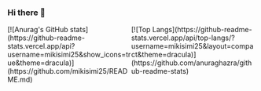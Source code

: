 ### Hi there 👋

<div style="width:50%;float:left;">
[![Anurag's GitHub stats](https://github-readme-stats.vercel.app/api?username=mikisimi25&show_icons=true&theme=dracula)](https://github.com/mikisimi25/README.md)
</div>
<div style="width:50%;float:left;">
[![Top Langs](https://github-readme-stats.vercel.app/api/top-langs/?username=mikisimi25&layout=compact&theme=dracula)](https://github.com/anuraghazra/github-readme-stats)
</div>

<!--
**mikisimi25/mikisimi25** is a ✨ _special_ ✨ repository because its `README.md` (this file) appears on your GitHub profile.

Here are some ideas to get you started:

- 🔭 I’m currently working on ...
- 🌱 I’m currently learning ...
- 👯 I’m looking to collaborate on ...
- 🤔 I’m looking for help with ...
- 💬 Ask me about ...
- 📫 How to reach me: ...
- 😄 Pronouns: ...
- ⚡ Fun fact: ...
-->
